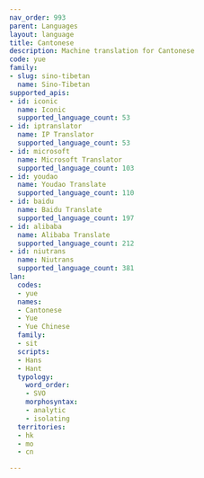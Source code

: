 ```yaml
---
nav_order: 993
parent: Languages
layout: language
title: Cantonese
description: Machine translation for Cantonese
code: yue
family:
- slug: sino-tibetan
  name: Sino-Tibetan
supported_apis:
- id: iconic
  name: Iconic
  supported_language_count: 53
- id: iptranslator
  name: IP Translator
  supported_language_count: 53
- id: microsoft
  name: Microsoft Translator
  supported_language_count: 103
- id: youdao
  name: Youdao Translate
  supported_language_count: 110
- id: baidu
  name: Baidu Translate
  supported_language_count: 197
- id: alibaba
  name: Alibaba Translate
  supported_language_count: 212
- id: niutrans
  name: Niutrans
  supported_language_count: 381
lan:
  codes:
  - yue
  names:
  - Cantonese
  - Yue
  - Yue Chinese
  family:
  - sit
  scripts:
  - Hans
  - Hant
  typology:
    word_order:
    - SVO
    morphosyntax:
    - analytic
    - isolating
  territories:
  - hk
  - mo
  - cn

---
```


